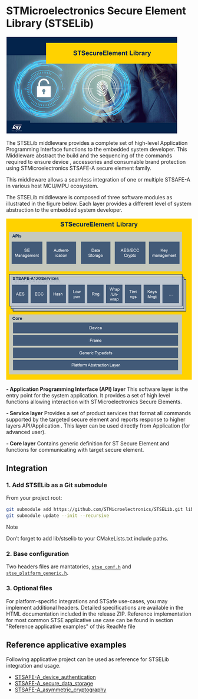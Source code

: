 # STMicroelectronics Secure Element Library (STSELib)

![STSELib](doc/resources/Pictures/STSELib.png)

The STSELib middleware provides a complete set of high-level Application Programming Interface functions to the embedded system developer. This Middleware abstract the build and the sequencing of the commands required to ensure device , accessories and consumable brand protection using STMicroelectronics STSAFE-A secure element family.

This middleware allows a seamless integration of one or multiple STSAFE-A in various host MCU/MPU ecosystem.

The STSELib middleware is composed of three software modules as illustrated in the figure below. Each layer provides a different level of system abstraction to the embedded system developer.

![STSELib](doc/resources/Pictures/STSELib_arch.png)

<b>- Application Programming Interface (API) layer</b>
This software layer is the entry point for the system application. It provides a set of high level functions allowing interaction with STMicroelectronics Secure Elements.

<b>- Service layer</b>
Provides a set of product services that format all commands supported by the targeted secure element and reports response to higher layers API/Application . This layer can be used directly from Application (for advanced user).

<b>- Core layer</b>
Contains generic definition for ST Secure Element and functions for communicating with target secure element.

## Integration

### 1. Add STSELib as a Git submodule

From your project root:

```bash
git submodule add https://github.com/STMicroelectronics/STSELib.git lib/stselib
git submodule update --init --recursive
```

> [!NOTE]
>
> Don’t forget to add lib/stselib to your CMakeLists.txt include paths.

### 2. Base configuration

Two headers files are mantatories, [`stse_conf.h`](doc/resources/Markdown/03_LIBRARY_CONFIGURATION/03_LIBRARY_CONFIGURATION.md) and [`stse_platform_generic.h`](doc/resources/Markdown/04_PORTING_GUIDE/PAL_files/stse_platform_generic.h.md).

### 3. Optional files

For platform-specific integrations and STSafe use-cases, you may implement additional headers. Detailed specifications are available in the HTML documentation included in the release ZIP.
Reference implementation for most common STSE applicative use case can be found in section "Reference applicative examples" of this ReadMe file

## Reference applicative examples

Following applicative project can be used as reference for STSELib integration and usage.

- [STSAFE-A_device_authentication](https://github.com/STMicroelectronics/STSAFE-A_device_authentication)
- [STSAFE-A_secure_data_storage](https://github.com/STMicroelectronics/STSAFE-A_secure_data_storage)
- [STSAFE-A_asymmetric_cryptography](https://github.com/STMicroelectronics/STSAFE-A_asymmetric_cryptography)
